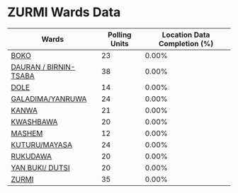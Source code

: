 
# ZURMI Wards Data

| Wards | Polling Units | Location Data Completion (%) |
| ---- | ----- | ------- |
| [BOKO](./wards/19637-boko) | 23 | 0.00% |
| [DAURAN / BIRNIN-TSABA](./wards/19638-dauran-/-birnin-tsaba) | 38 | 0.00% |
| [DOLE](./wards/19639-dole) | 14 | 0.00% |
| [GALADIMA/YANRUWA](./wards/19640-galadima/yanruwa) | 24 | 0.00% |
| [KANWA](./wards/19641-kanwa) | 21 | 0.00% |
| [KWASHBAWA](./wards/19642-kwashbawa) | 20 | 0.00% |
| [MASHEM](./wards/19643-mashem) | 12 | 0.00% |
| [KUTURU/MAYASA](./wards/19644-kuturu/mayasa) | 24 | 0.00% |
| [RUKUDAWA](./wards/19645-rukudawa) | 20 | 0.00% |
| [YAN BUKI/ DUTSI](./wards/19646-yan-buki/-dutsi) | 20 | 0.00% |
| [ZURMI](./wards/19647-zurmi) | 35 | 0.00% |





